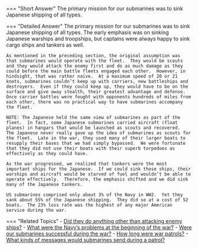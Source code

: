 
=== "Short Answer"
    The primary mission for our submarines was to sink Japanese shipping of all types.

=== "Detailed Answer"
    The primary mission for our submarines was to sink Japanese shipping of all types.  The early emphasis was on sinking Japanese warships and troopships, but captains were always happy to sink cargo ships and tankers as well.

    As mentioned in the preceding section, the original assumption was that submarines would operate with the fleet.  They would be scouts and they would attack the enemy first and do as much damage as they could before the main battle fleets engaged each other.  However, in hindsight, that was rather naïve.  At a maximum speed of 20 or 21 knots, submarines couldn’t keep up with carriers, new battleships and destroyers.  Even if they could keep up, they would have to be on the surface and give away stealth, their greatest advantage and defense.  Once carrier battles were fought with opponents hundreds of miles from each other, there was no practical way to have submarines accompany the fleet.

    NOTE: The Japanese held the same view of submarines as part of the fleet.  In fact, some Japanese submarines carried aircraft (float planes) in hangars that would be launched as scouts and recovered.  The Japanese never really gave up the idea of submarines as scouts for the fleet.  Late in the war, they used many of their larger boats to resupply their bases that we had simply bypassed.  We were fortunate that they did not use their boats with their superb torpedoes as effectively as they could have.

    As the war progressed, we realized that tankers were the most important ships for the Japanese.  If we could sink those ships, their warships and aircraft would be starved of fuel and wouldn’t be able to operate effectively.  Therefore, the emphasis shifted and we did sink many of the Japanese tankers.

    US submarines comprised only about 3% of the Navy in WW2.  Yet they sank about 55% of the Japanese shipping.  They did so at a cost of 52 boats.  The 23% loss rate was the highest of any major American service during the war.

=== "Related Topics"
    - [Did they do anything other than attacking enemy ships?](../FAQs/did-they-do-anything-other-than-attacking-enemy-ships.md)
    - [What were the Navy’s problems at the beginning of the war?](../FAQs/what-were-the-navys-problems-at-the-beginning-of-the-war.md)
    - [Were our submarines successful during the war?](../FAQs/were-our-submarines-successful-during-the-war.md)
    - [How long were war patrols?](../FAQs/how-long-were-war-patrols.md)
    - [What kinds of messages would submarines send during a patrol?](../FAQs/what-kinds-of-messages-would-submarines-send-during-a-patrol.md)
